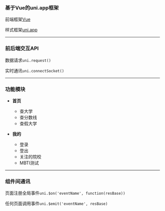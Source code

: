 ### 基于Vue的uni.app框架
前端框架[Vue](https://cn.vuejs.org/v2/guide/)

样式框架[uni.app](https://uniapp.dcloud.io/)

---

### 前后端交互API
数据请求`uni.request()`

实时通讯`uni.connectSocket()`

---

### 功能模块
* **首页**
   * 查大学
   * 查分数线
   * 查假大学

* **我的**
   * 登录
   * 登出
   * 关注的院校
   * MBTI测试

---

### 组件间通讯
页面注册全局事件`uni.$on('eventName', function(resBase))`

任何页面调用事件`uni.$emit('eventName', resBase)`
